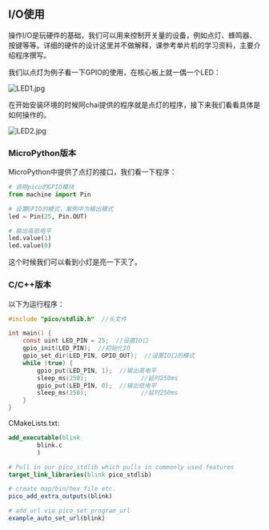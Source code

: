 ## I/O使用

操作I/O是玩硬件的基础，我们可以用来控制开关量的设备，例如点灯、蜂鸣器、按键等等。详细的硬件的设计这里并不做解释，课参考单片机的学习资料，主要介绍程序撰写。

我们以点灯为例子看一下GPIO的使用，在核心板上就一偶一个LED：

![LED1.jpg](https://github.com/zihan987/Raspberry-Pi-Pico/blob/main/images/LED1.jpg?raw=true)

在开始安装环境的时候阿chai提供的程序就是点灯的程序，接下来我们看看具体是如何操作的。

![LED2.jpg](https://github.com/zihan987/Raspberry-Pi-Pico/blob/main/images/LED2.jpg?raw=true)

### MicroPython版本

MicroPython中提供了点灯的接口，我们看一下程序：

```python
# 调用pico的GPIO模块
from machine import Pin

# 设置GPIO的模式，案例中为输出模式
led = Pin(25, Pin.OUT)

# 输出高低电平
led.value(1)
led.value(0)
```

这个时候我们可以看到小灯是亮一下灭了。

### C/C++版本

以下为运行程序：

```c
#include "pico/stdlib.h"  //头文件

int main() {
    const uint LED_PIN = 25;  //设置IO口
    gpio_init(LED_PIN);  //初始化IO
    gpio_set_dir(LED_PIN, GPIO_OUT);  //设置IO口的模式
    while (true) {
        gpio_put(LED_PIN, 1);  //输出高电平
        sleep_ms(250);				 //延时250ms
        gpio_put(LED_PIN, 0);  //输出低电平
        sleep_ms(250);				 //延时250ms
    }
}
```

CMakeLists.txt:

```cmake
add_executable(blink
        blink.c
        )

# Pull in our pico_stdlib which pulls in commonly used features
target_link_libraries(blink pico_stdlib)

# create map/bin/hex file etc.
pico_add_extra_outputs(blink)

# add url via pico_set_program_url
example_auto_set_url(blink)
```

